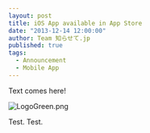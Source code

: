 ```yaml
---
layout: post
title: iOS App available in App Store
date: "2013-12-14 12:00:00"
author: Team 知らせて.jp
published: true
tags: 
  - Announcement
  - Mobile App
---
```


Text comes here!

![LogoGreen.png](/media/LogoGreen.png)

Test.
Test.